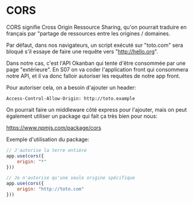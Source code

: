 # CORS

CORS signifie Cross Origin Ressource Sharing, qu'on pourrait traduire en français par "partage de ressources entre les origines / domaines.

Par défaut, dans nos navigateurs, un script exécuté sur "toto.com" sera bloqué s'il essaye de faire une requête vers "http://hello.org".

Dans notre cas, c'est l'API Okanban qui tente d'être consommée par une page "extérieure". En S07 on va coder l'application front qui consommera notre API, et il va donc falloir autoriser les requêtes de notre app front.

Pour autoriser cela, on a besoin d'ajouter un header:

```
Access-Control-Allow-Origin: http://toto.example
```

On pourrait faire un middleware côté express pour l'ajouter, mais on peut également utiliser un package qui fait ça très bien pour nous:

https://www.npmjs.com/package/cors


Exemple d'utilisation du package:

```js
// J'autorise la terre entière
app.use(cors({
    origin: "*"
}))

// Je n'autorise qu'une seule origine spécifique
app.use(cors({
    origin: "http://toto.com"
}))
```
